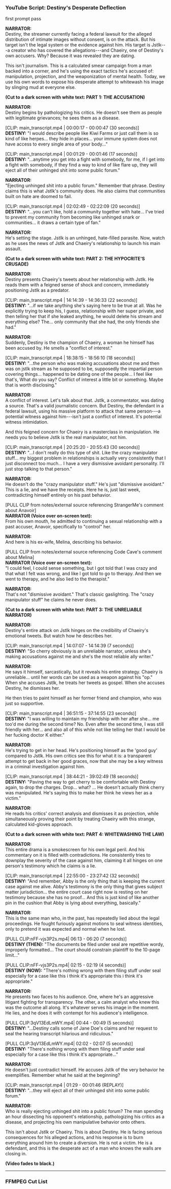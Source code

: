 ### **YouTube Script: Destiny's Desperate Deflection**

first prompt pass

**NARRATOR:**\
Destiny, the streamer currently facing a federal lawsuit for the alleged distribution of intimate images without consent, is on the attack. But his target isn't the legal system or the evidence against him. His target is Jstlk---a creator who has covered the allegations---and Chaeiry, one of Destiny's own accusers. Why? Because it was revealed they are dating.

This isn't journalism. This is a calculated smear campaign from a man backed into a corner, and he's using the exact tactics he's accused of: manipulation, projection, and the weaponization of mental health. Today, we use his own words to expose his desperate attempt to whitewash his image by slinging mud at everyone else.

**(Cut to a dark screen with white text: PART 1: THE ACCUSATION)**

**NARRATOR:**\
Destiny begins by pathologizing his critics. He doesn't see them as people with legitimate grievances; he sees them as a disease.

[CLIP: main_transcript.mp4 | 00:00:17 - 00:00:47 (30 seconds)]\
**DESTINY:** "I would describe people like Kiwi Farms or just call them is so kind of like herpes... they hide in places... your immune system does not have access to every single area of your body..."

[CLIP: main_transcript.mp4 | 00:01:29 - 00:01:46 (17 seconds)]\
**DESTINY:** "...anytime you get into a fight with somebody, for me, if I get into a fight with somebody, if they find a way to kind of like flare up, they will eject all of their unhinged shit into some public forum."

**NARRATOR:**\
"Ejecting unhinged shit into a public forum." Remember that phrase. Destiny claims this is what Jstlk's community does. He also claims that communities built on hate are doomed to fail.

[CLIP: main_transcript.mp4 | 02:02:49 - 02:22:09 (20 seconds)]\
**DESTINY:** "...you can't like, hold a community together with hate... I've tried to prevent my community from becoming like unhinged snark or communities... it draws a certain type of fan."

**NARRATOR:**\
He's setting the stage. Jstlk is an unhinged, hate-filled parasite. Now, watch as he uses the news of Jstlk and Chaeiry's relationship to launch his main assault.

**(Cut to a dark screen with white text: PART 2: THE HYPOCRITE'S CRUSADE)**

**NARRATOR:**\
Destiny presents Chaeiry's tweets about her relationship with Jstlk. He reads them with a feigned sense of shock and concern, immediately positioning Jstlk as a predator.

[CLIP: main_transcript.mp4 | 14:14:39 - 14:36:33 (22 seconds)]\
**DESTINY:** "...if we take anything she's saying here to be true at all. Was he explicitly trying to keep his, I guess, relationship with her super private, and then telling her that if she leaked anything, he would delete his stream and everything else? The... only community that she had, the only friends she had."

**NARRATOR:**\
Suddenly, Destiny is the champion of Chaeiry, a woman he himself has been accused by. He smells a "conflict of interest."

[CLIP: main_transcript.mp4 | 18:38:15 - 18:56:10 (18 seconds)]\
**DESTINY:** "...the person who was making accusations about me and then was on jstlk stream as he supposed to be, supposedly the impartial person covering things... happened to be dating one of the people... I feel like that's, What do you say? Conflict of interest a little bit or something. Maybe that is worth disclosing."

**NARRATOR:**\
A conflict of interest. Let's talk about that. Jstlk, a commentator, was dating a source. That's a valid journalistic concern. But Destiny, the defendant in a federal lawsuit, using his massive platform to attack that same person---a potential witness against him---isn't just a conflict of interest. It's potential witness intimidation.

And this feigned concern for Chaeiry is a masterclass in manipulation. He needs you to believe Jstlk is the real manipulator, not him.

[CLIP: main_transcript.mp4 | 20:25:20 - 20:55:43 (30 seconds)]\
**DESTINY:** "...I don't really do this type of shit. Like the crazy manipulator stuff... my biggest problem in relationships is actually very consistently that I just disconnect too much... I have a very dismissive avoidant personality. I'll just stop talking to that person."

**NARRATOR:**\
He doesn't do the "crazy manipulator stuff." He's just "dismissive avoidant." This is a lie, and we have the receipts. Here he is, just last week, contradicting himself entirely on his past behavior.

[PULL CLIP from notes/external source referencing StrangerMe's comment about Anavoir]\
**NARRATOR (Voice over on-screen text):**\
From his own mouth, he admitted to continuing a sexual relationship with a past accuser, Anavoir, specifically to "control" her.

**NARRATOR:**\
And here is his ex-wife, Melina, describing his behavior.

[PULL CLIP from notes/external source referencing Code Cave's comment about Melina]\
**NARRATOR (Voice over on-screen text):**\
"I could feel, I could sense something, but I got told that I was crazy and that what I felt was wrong, and like I got told to go to therapy. And then we went to therapy, and he also lied to the therapist."

**NARRATOR:**\
That's not "dismissive avoidant." That's classic gaslighting. The "crazy manipulator stuff" he claims he never does.

**(Cut to a dark screen with white text: PART 3: THE UNRELIABLE NARRATOR)**

**NARRATOR:**\
Destiny's entire attack on Jstlk hinges on the credibility of Chaeiry's emotional tweets. But watch how he describes her.

[CLIP: main_transcript.mp4 | 14:07:07 - 14:14:39 (7 seconds)]\
**DESTINY:** "So cherry obviously is an unreliable narrator, unless she's making accusations against me and she's the most reliable ally writer."

**NARRATOR:**\
He says it himself, sarcastically, but it reveals his entire strategy. Chaeiry is unreliable... until her words can be used as a weapon against his "op." When she accuses Jstlk, he treats her tweets as gospel. When she accuses Destiny, he dismisses her.

He then tries to paint himself as her former friend and champion, who was just so supportive.

[CLIP: main_transcript.mp4 | 36:51:15 - 37:14:55 (23 seconds)]\
**DESTINY:** "I was willing to maintain my friendship with her after she... me too'd me during the second time? No. Even after the second time, I was still friendly with her... and also all of this while not like telling her that I would be her fucking doctor K either."

**NARRATOR:**\
He's trying to get in her head. He's positioning himself as the 'good guy' compared to Jstlk. His own critics see this for what it is: a transparent attempt to get back in her good graces, now that she may be a key witness in a criminal investigation against him.

[CLIP: main_transcript.mp4 | 38:44:21 - 39:02:49 (18 seconds)]\
**DESTINY:** "Paving the way to get cherry to be comfortable with Destiny again, to drop the charges. Drop... what? ... He doesn't actually think cherry was manipulated. He's saying this to make her think he views her as a victim."

**NARRATOR:**\
He reads his critics' correct analysis and dismisses it as projection, while simultaneously proving their point by treating Chaeiry with this strange, calculated kid-gloves approach.

**(Cut to a dark screen with white text: PART 4: WHITEWASHING THE LAW)**

**NARRATOR:**\
This entire drama is a smokescreen for his own legal peril. And his commentary on it is filled with contradictions. He consistently tries to downplay the severity of the case against him, claiming it all hinges on one person's testimony which he claims is a lie.

[CLIP: main_transcript.mp4 | 22:55:00 - 23:27:42 (32 seconds)]\
**DESTINY:** "And remember, Abby is the only thing that is keeping the current case against me alive. Abby's testimony is the only thing that gives subject matter jurisdiction... the entire court case right now is resting on her testimony because she has no proof... And this is just kind of like another pin in the cushion that Abby is lying about everything, basically."

**NARRATOR:**\
This is the same man who, in the past, has repeatedly lied about the legal proceedings. He fought furiously against motions to seal witness identities, only to pretend it was expected and normal when he lost.

[PULL CLIP:nFF-vjs3P2s.mp4| 06:13 - 06:20 (7 seconds)]\
**DESTINY (THEN):** "The documents be filed under seal are repetitive wordy, improperly formatted... The court should constrain plaintiff to the 10-page limit..."

[PULL CLIP:nFF-vjs3P2s.mp4| 02:15 - 02:19 (4 seconds)]\
**DESTINY (NOW):** "There's nothing wrong with them filing stuff under seal especially for a case like this i think it's appropriate this i think it's appropriate."

**NARRATOR:**\
He presents two faces to his audience. One, where he's an aggressive litigant fighting for transparency. The other, a calm analyst who knew this was the outcome all along. It's whatever serves his image in the moment. He lies, and he does it with contempt for his audience's intelligence.

[PULL CLIP:3qV13EdLmWY.mp4| 00:44 - 00:49 (5 seconds)]\
**DESTINY:** "...Destiny calls some of Jane Doe's claims and her request to seal the hearing transcript hilarious and ridiculous."

[PULL CLIP:3qV13EdLmWY.mp4| 02:02 - 02:07 (5 seconds)]\
**DESTINY:** "There's nothing wrong with them filing stuff under seal especially for a case like this i think it's appropriate..."

**NARRATOR:**\
He doesn't just contradict himself. He accuses Jstlk of the very behavior he exemplifies. Remember what he said at the beginning?

[CLIP: main_transcript.mp4 | 01:29 - 00:01:46 (REPLAY)]\
**DESTINY:** "...they will eject all of their unhinged shit into some public forum."

**NARRATOR:**\
Who is really ejecting unhinged shit into a public forum? The man spending an hour dissecting his opponent's relationship, pathologizing his critics as a disease, and projecting his own manipulative behavior onto others.

This isn't about Jstlk or Chaeiry. This is about Destiny. He is facing serious consequences for his alleged actions, and his response is to burn everything around him to create a diversion. He is not a victim. He is a defendant, and this is the desperate act of a man who knows the walls are closing in.

**(Video fades to black.)**

* * * * *

### **FFMPEG Cut List**
